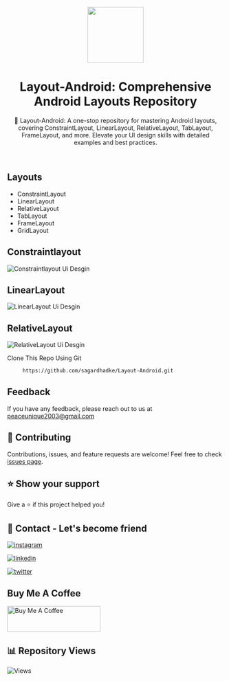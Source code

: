 <p align="center">
    <img src="https://github.com/sagardhadke/Layout-Android/assets/70995022/080ab9ed-7059-4611-ad17-b4b217ee4b2a"
        height="130">
</p>

<h1 align="center">Layout-Android: Comprehensive Android Layouts Repository</h1>

<p align="center">  
🚀 Layout-Android: A one-stop repository for mastering Android layouts, covering ConstraintLayout, LinearLayout, RelativeLayout, TabLayout, FrameLayout, and more. Elevate your UI design skills with detailed examples and best practices.
</p>
</br>

## Layouts

- ConstraintLayout
- LinearLayout
- RelativeLayout
- TabLayout
- FrameLayout
- GridLayout

## Constraintlayout

![Constraintlayout Ui Desgin](https://github.com/sagardhadke/Layout-Android/assets/70995022/c295a03d-31c1-42fc-b94c-6612b2d89dbe)

## LinearLayout

![LinearLayout Ui Desgin](https://github.com/sagardhadke/Layout-Android/assets/70995022/3f044a92-54a0-40a5-a58d-099f52013cc7)

## RelativeLayout

![RelativeLayout Ui Desgin](https://github.com/sagardhadke/Layout-Android/assets/70995022/95e37651-05ed-44d1-9dea-f45b6857ffff)

Clone This Repo Using Git 

```bash
     https://github.com/sagardhadke/Layout-Android.git
```

## Feedback

If you have any feedback, please reach out to us at peaceunique2003@gmail.com

## 🤝 Contributing

Contributions, issues, and feature requests are welcome! Feel free to check [issues page](https://github.com/sagardhadke/Layout-Android/issues).

## ⭐ Show your support

Give a ⭐️ if this project helped you!

## 🔗 Contact - Let's become friend
[![instagram](https://img.shields.io/badge/Instagram-E4405F?style=for-the-badge&logo=instagram&logoColor=white)](https://www.instagram.com/sagardhadke_uc/)

[![linkedin](https://img.shields.io/badge/linkedin-0A66C2?style=for-the-badge&logo=linkedin&logoColor=white)](https://www.linkedin.com/in/sagar-dhadke-6a466b206/)

[![twitter](https://img.shields.io/badge/twitter-1DA1F2?style=for-the-badge&logo=twitter&logoColor=white)](https://twitter.com/sagardhadke_uc)

## Buy Me A Coffee

<a href="https://www.buymeacoffee.com/sagardhadke" target="_blank"><img src="https://cdn.buymeacoffee.com/buttons/v2/default-blue.png" alt="Buy Me A Coffee" style="height: 60px !important;width: 217px !important;" ></a>

## 📊 Repository Views

![Views](https://profile-counter.glitch.me/Layout-Android/count.svg)
